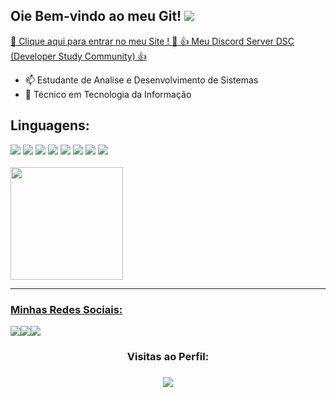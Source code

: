 <h2> Oie Bem-vindo ao meu Git! <img src="https://img.shields.io/github/followers/jovemm0nge.svg?style=social&label=Follow&maxAge=2000000000"></h2><p> <a href="https://gcdeveloper.netlify.app/"> 🚩 Clique aqui para entrar no meu Site ! 🚩 </a> <a href="https://discord.gg/XR6PdAue9Z">👍 Meu Discord Server DSC (Developer Study Community) 👍 </a></p>



<!--<img class="profile-background-image__image relative
            full-width full-height" id="profile-background-image-target-image" alt="Imagem de fundo" src="https://media-exp1.licdn.com/dms/image/C5616AQHD-ylhKhHr4w/profile-displaybackgroundimage-shrink_350_1400/0/1628784550049?e=1642032000&v=beta&t=V9sztMAAVj_4y-oEeXBdp7SSVJkCIzxAXksS-ddcLQk" style="">

-->
- 📫 Estudante de Analise e Desenvolvimento de Sistemas <br>
- 🧾 Técnico em Tecnologia da Informação <br>
 
 
<div>
  <h2>Linguagens:</h2>
  <img src="https://img.shields.io/badge/HTML5-E34F26?style=for-the-badge&logo=html5&logoColor=white"/>
  <img src="https://img.shields.io/badge/CSS3-1572B6?style=for-the-badge&logo=css3&logoColor=white"/>
  <img src="https://img.shields.io/badge/JavaScript-F7DF1E?style=for-the-badge&logo=javascript&logoColor=black"/>
  <img src="https://img.shields.io/badge/Git-F05032?style=for-the-badge&logo=git&logoColor=white"/>
  <img src="https://img.shields.io/badge/Python-3776AB?style=for-the-badge&logo=python&logoColor=white"/>
  <img src="https://img.shields.io/badge/C%23-239120?style=for-the-badge&logo=c-sharp&logoColor=white"/>
  <img src="https://img.shields.io/badge/.NET-5C2D91?style=for-the-badge&logo=.net&logoColor=white"/>
  <img src="https://img.shields.io/badge/MySQL-00000F?style=for-the-badge&logo=mysql&logoColor=white"/>                  
<div>
            <br>
 <div>
  <a href="https://github.com/jovemm0nge">
  <img height="180em" src="https://github-readme-stats.vercel.app/api?username=jovemm0nge&show_icons=true&theme=radical&include_all_commits=true&count_private=true"/> 
</div>
 
  <hr>
 <h3> Minhas Redes Sociais:</h3>
 <div> 
  
  <a href="https://instagram.com/_m0nge" target="_blank"><img src="https://img.shields.io/badge/-Instagram-%23E4405F?style=for-the-badge&logo=instagram&logoColor=white" target="_blank"></a><a href="https://www.linkedin.com/in/gabrielarthurtonholodecampos/" target="_blank"><img src="https://img.shields.io/badge/-LinkedIn-%230077B5?style=for-the-badge&logo=linkedin&logoColor=white" target="_blank"></a><a href="https://steamcommunity.com/id/jovemm0nge/" target="_blank"><img src="https://img.shields.io/badge/Steam-000000?style=for-the-badge&logo=steam&logoColor=white" target="_blank"></a> 
             
  </div>
<div>
 <h3><p align="center"> Visitas ao Perfil: </p><h3>
 <p align="center"><img align="center" src="https://profile-counter.glitch.me/jovemm0nge/count.svg" /></p>
  </div>
  
 
